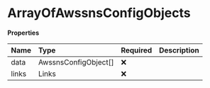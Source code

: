 # ArrayOfAwssnsConfigObjects

**Properties**

| Name  | Type                 | Required | Description |
| :---- | :------------------- | :------- | :---------- |
| data  | AwssnsConfigObject[] | ❌       |             |
| links | Links                | ❌       |             |

<!-- This file was generated by liblab | https://liblab.com/ -->
